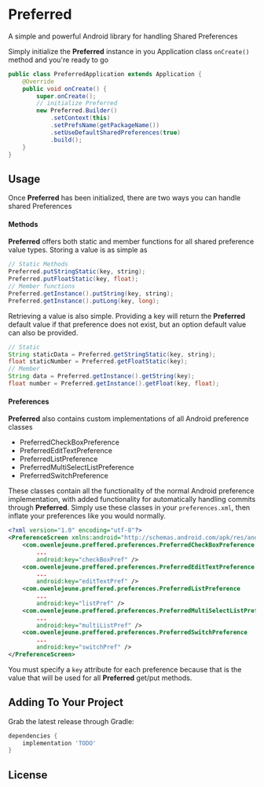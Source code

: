 # Preferred
A simple and powerful Android library for handling Shared Preferences

Simply initialize the **Preferred** instance in you Application class `onCreate()` method and you're ready to go
```Java
public class PreferredApplication extends Application {
    @Override
    public void onCreate() {
        super.onCreate();
        // initialize Preferred
        new Preferred.Builder()
            .setContext(this)
            .setPrefsName(getPackageName())
            .setUseDefaultSharedPreferences(true)
            .build();
    }
}
```

## Usage
Once **Preferred** has been initialized, there are two ways you can handle shared Preferences

#### Methods
**Preferred** offers both static and member functions for all shared preference value types.  Storing a value is as simple as
```Java
// Static Methods
Preferred.putStringStatic(key, string);
Preferred.putFloatStatic(key, float);
// Member functions
Preferred.getInstance().putString(key, string);
Preferred.getInstance().putLong(key, long);
```
Retrieving a value is also simple.  Providing a key will return the **Preferred** default value if that preference does not exist, but an option default value can also be provided.
```Java
// Static
String staticData = Preferred.getStringStatic(key, string);
float staticNumber = Preferred.getFloatStatic(key);
// Member
String data = Preferred.getInstance().getString(key);
float number = Preferred.getInstance().getFloat(key, float);
```

#### Preferences
**Preferred** also contains custom implementations of all Android preference classes
* PreferredCheckBoxPreference
* PreferredEditTextPreference
* PreferredListPreference
* PreferredMultiSelectListPreference
* PreferredSwitchPreference

These classes contain all the functionality of the normal Android preference implementation, with added functionality for automatically handling commits through **Preferred**.  Simply use these classes in your `preferences.xml`, then inflate your preferences like you would normally.
```xml
<?xml version="1.0" encoding="utf-8"?>
<PreferenceScreen xmlns:android="http://schemas.android.com/apk/res/android">
    <com.owenlejeune.preffered.preferences.PreferredCheckBoxPreference
        ...
        android:key="checkBoxPref" />
    <com.owenlejeune.preffered.preferences.PreferredEditTextPreference
        ...
        android:key="editTextPref" />
    <com.owenlejeune.preffered.preferences.PreferredListPreference
        ...
        android:key="listPref" />
    <com.owenlejeune.preffered.preferences.PreferredMultiSelectListPreference
        ...
        android:key="multiListPref" />
    <com.owenlejeune.preffered.preferences.PreferredSwitchPreference
        ...
        android:key="switchPref" />
</PreferenceScreen>
```
You must specify a `key` attribute for each preference because that is the value that will be used for all **Preferred** get/put methods.

## Adding To Your Project
Grab the latest release through Gradle:
```groovy
dependencies {
    implementation 'TODO'
}
```

## License
